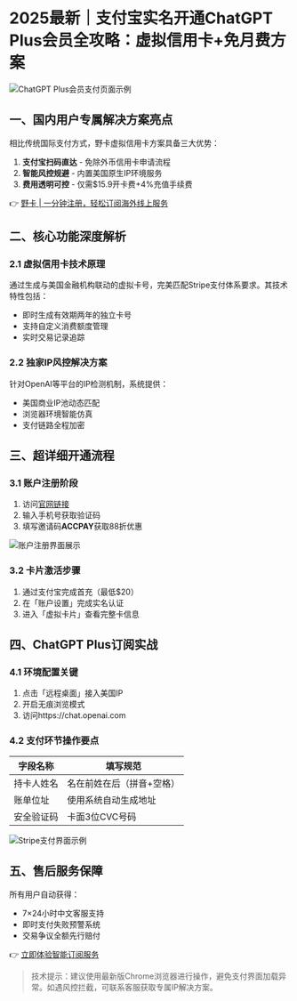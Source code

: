 # 2025最新｜支付宝实名开通ChatGPT Plus会员全攻略：虚拟信用卡+免月费方案

![ChatGPT Plus会员支付页面示例](https://bbtdd.com/wp-content/uploads/img/44463356.webp)

## 一、国内用户专属解决方案亮点
相比传统国际支付方式，野卡虚拟信用卡方案具备三大优势：
1. **支付宝扫码直达** - 免除外币信用卡申请流程
2. **智能风控规避** - 内置美国原生IP环境服务
3. **费用透明可控** - 仅需$15.9开卡费+4%充值手续费

👉 [野卡 | 一分钟注册，轻松订阅海外线上服务](https://bbtdd.com/yeka)

## 二、核心功能深度解析
### 2.1 虚拟信用卡技术原理
通过生成与美国金融机构联动的虚拟卡号，完美匹配Stripe支付体系要求。其技术特性包括：
- 即时生成有效期两年的独立卡号
- 支持自定义消费额度管理
- 实时交易记录追踪

### 2.2 独家IP风控解决方案
针对OpenAI等平台的IP检测机制，系统提供：
- 美国商业IP池动态匹配
- 浏览器环境智能仿真
- 支付链路全程加密

## 三、超详细开通流程
### 3.1 账户注册阶段
1. 访问[官网链接](https://bbtdd.com/yeka)
2. 输入手机号获取验证码
3. 填写邀请码**ACCPAY**获取88折优惠

![账户注册界面展示](https://bbtdd.com/wp-content/uploads/img/086457459715.webp)

### 3.2 卡片激活步骤
1. 通过支付宝完成首充（最低$20）
2. 在「账户设置」完成实名认证
3. 进入「虚拟卡片」查看完整卡信息

## 四、ChatGPT Plus订阅实战
### 4.1 环境配置关键
1. 点击「远程桌面」接入美国IP
2. 开启无痕浏览模式
3. 访问https://chat.openai.com

### 4.2 支付环节操作要点
| 字段名称     | 填写规范               |
|--------------|-----------------------|
| 持卡人姓名   | 名在前姓在后（拼音+空格） |
| 账单位址     | 使用系统自动生成地址     |
| 安全验证码   | 卡面3位CVC号码         |

![Stripe支付界面示例](https://bbtdd.com/wp-content/uploads/img/3936375253.webp)

## 五、售后服务保障
所有用户自动获得：
- 7×24小时中文客服支持
- 即时支付失败预警系统
- 交易争议全额先行赔付

👉 [立即体验智能订阅服务](https://bbtdd.com/yeka)

> 技术提示：建议使用最新版Chrome浏览器进行操作，避免支付界面加载异常。如遇风控拦截，可联系客服获取专属IP解决方案。
